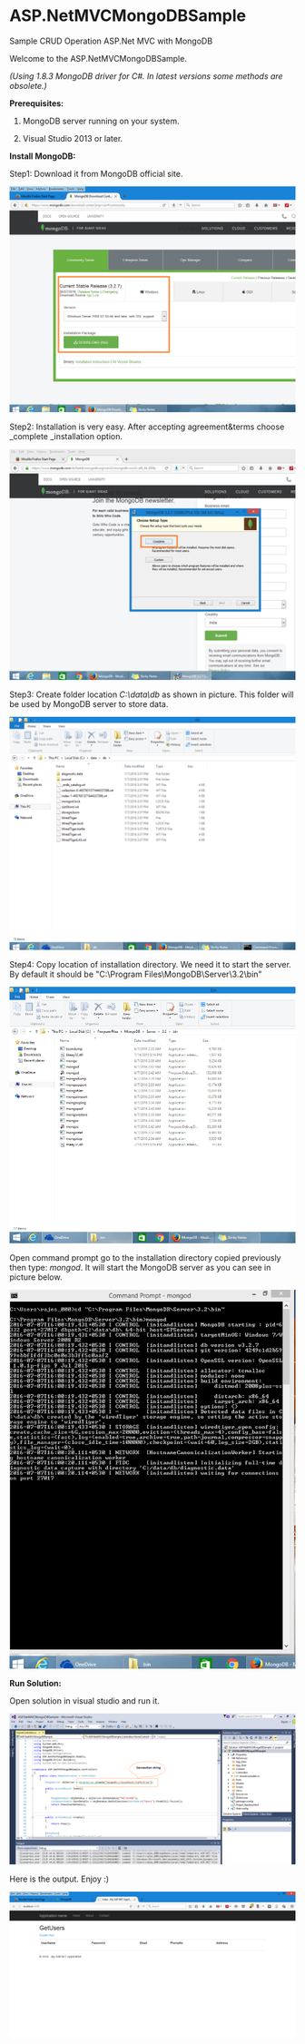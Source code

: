 # ASP.NetMVCMongoDBSample
Sample CRUD Operation ASP.Net MVC with MongoDB

Welcome to the ASP.NetMVCMongoDBSample.

*_(Using 1.8.3 MongoDB driver for C#. In latest versions some methods are obsolete.)_*

**Prerequisites:**

1. MongoDB server running on your system.

2. Visual Studio 2013 or later.

**Install MongoDB:**

Step1: Download it from MongoDB official site.

![](https://github.com/MrRajeshRai/ASP.NetMVCMongoDBSample/blob/master/ASP.NetMVCMongoDBSample/Images/donwload%20mongodb.png?raw=true)

Step2: Installation is very easy. After accepting agreement&terms choose _complete _installation option.

![](https://github.com/MrRajeshRai/ASP.NetMVCMongoDBSample/blob/master/ASP.NetMVCMongoDBSample/Images/install%20mongodb.png?raw=true)

Step3: Create folder location _C:\data\db_ as shown in picture. This folder will be used by MongoDB server to store data.

![](https://github.com/MrRajeshRai/ASP.NetMVCMongoDBSample/blob/master/ASP.NetMVCMongoDBSample/Images/data%20folderlocation.png?raw=true)

Step4: Copy location of installation directory. We need it to start the server. By default it should be "C:\Program Files\MongoDB\Server\3.2\bin"

![](https://github.com/MrRajeshRai/ASP.NetMVCMongoDBSample/blob/master/ASP.NetMVCMongoDBSample/Images/installationlocation.png?raw=true)

Open command prompt go to the installation directory copied previously then type: _mongod_. It will start the MongoDB server as you can see in picture below.

![](https://github.com/MrRajeshRai/ASP.NetMVCMongoDBSample/blob/master/ASP.NetMVCMongoDBSample/Images/run%20mongodb.png?raw=true)

**Run Solution:**

Open solution in visual studio and run it. 

![](https://github.com/MrRajeshRai/ASP.NetMVCMongoDBSample/blob/master/ASP.NetMVCMongoDBSample/Images/solution.png?raw=true)

Here is the output. Enjoy :)

![](https://github.com/MrRajeshRai/ASP.NetMVCMongoDBSample/blob/master/ASP.NetMVCMongoDBSample/Images/output.png?raw=true)
